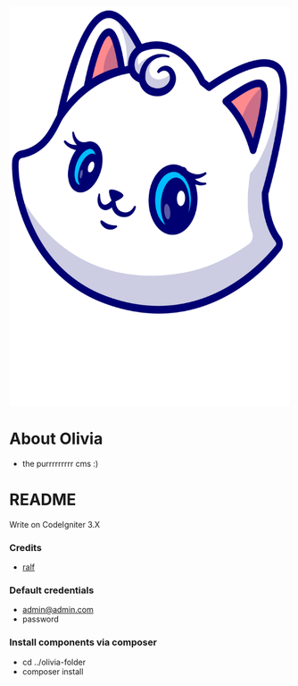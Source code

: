 ![alt text](https://github.com/ralfdba/olivia/blob/main/assets/logo/olivia-logo.svg "Olivia the purrrrrrrrr cms")
# About Olivia #
* the purrrrrrrrr cms :)

# README #
Write on CodeIgniter 3.X

### Credits ###
* [ralf](https://github.com/ralfdba)

### Default credentials ###
* admin@admin.com
* password

### Install components via composer ###
* cd ../olivia-folder
* composer install
